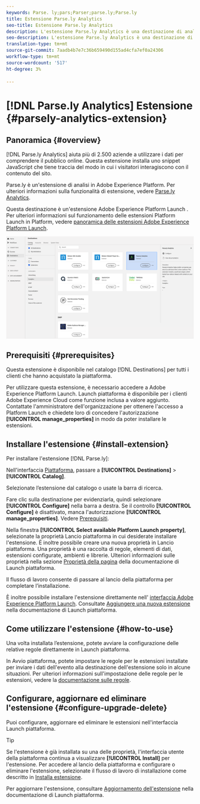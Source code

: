 ```yaml
---
keywords: Parse. ly;pars;Parser;parse.ly;Parse.ly
title: Estensione Parse.ly Analytics
seo-title: Estensione Parse.ly Analytics
description: L'estensione Parse.ly Analytics è una destinazione di analisi in Adobe Experience Platform. Per ulteriori informazioni sulla funzionalità di estensione, vedere la pagina di estensione in  Adobe Exchange.
seo-description: L'estensione Parse.ly Analytics è una destinazione di analisi in Adobe Experience Platform. Per ulteriori informazioni sulla funzionalità di estensione, vedere la pagina di estensione in  Adobe Exchange.
translation-type: tm+mt
source-git-commit: 7aadb4b7e7c36b659490d155ad4cfa7ef0a24306
workflow-type: tm+mt
source-wordcount: '517'
ht-degree: 3%

---
```



# [!DNL Parse.ly Analytics] Estensione {#parsely-analytics-extension}

## Panoramica {#overview}

[!DNL Parse.ly Analytics] aiuta più di 2.500 aziende a utilizzare i dati per comprendere il pubblico online. Questa estensione installa uno snippet JavaScript che tiene traccia del modo in cui i visitatori interagiscono con il contenuto del sito.

Parse.ly è un&#39;estensione di analisi in Adobe Experience Platform. Per ulteriori informazioni sulla funzionalità di estensione, vedere [Parse.ly Analytics](https://www.parse.ly/).

Questa destinazione è un&#39;estensione Adobe Experience Platform Launch . Per ulteriori informazioni sul funzionamento delle estensioni Platform Launch in Platform, vedere [ panoramica delle estensioni Adobe Experience Platform Launch](../launch-extensions/overview.md).

![Estensione Parse.ly Analytics](../../assets/catalog/analytics/parsely/catalog.png)

## Prerequisiti {#prerequisites}

Questa estensione è disponibile nel catalogo [!DNL Destinations] per tutti i clienti che hanno acquistato la piattaforma.

Per utilizzare questa estensione, è necessario accedere a  Adobe Experience Platform Launch. Launch piattaforma è disponibile per i clienti Adobe Experience Cloud come funzione inclusa a valore aggiunto. Contattate l&#39;amministratore dell&#39;organizzazione per ottenere l&#39;accesso a Platform Launch e chiedete loro di concedere l&#39;autorizzazione **[!UICONTROL manage_properties]** in modo da poter installare le estensioni.

## Installare l&#39;estensione {#install-extension}

Per installare l&#39;estensione [!DNL Parse.ly]:

Nell&#39;interfaccia [Piattaforma](http://platform.adobe.com/), passare a **[!UICONTROL Destinations]** > **[!UICONTROL Catalog]**.

Selezionate l’estensione dal catalogo o usate la barra di ricerca.

Fare clic sulla destinazione per evidenziarla, quindi selezionare **[!UICONTROL Configure]** nella barra a destra. Se il controllo **[!UICONTROL Configure]** è disattivato, manca l&#39;autorizzazione **[!UICONTROL manage_properties]**. Vedere [Prerequisiti](#prerequisites).

Nella finestra **[!UICONTROL Select available Platform Launch property]**, selezionate la proprietà Lancio piattaforma in cui desiderate installare l&#39;estensione. È inoltre possibile creare una nuova proprietà in Lancio piattaforma. Una proprietà è una raccolta di regole, elementi di dati, estensioni configurate, ambienti e librerie. Ulteriori informazioni sulle proprietà nella sezione [Proprietà della pagina](https://experienceleague.adobe.com/docs/launch/using/reference/admin/companies-and-properties.html#properties-page) della documentazione di Launch piattaforma.

Il flusso di lavoro consente di passare al lancio della piattaforma per completare l’installazione.

È inoltre possibile installare l&#39;estensione direttamente nell&#39; [ interfaccia Adobe Experience Platform Launch](https://launch.adobe.com/). Consultate [Aggiungere una nuova estensione](https://experienceleague.adobe.com/docs/launch/using/reference/manage-resources/extensions/overview.html?lang=en#add-a-new-extension) nella documentazione di Launch piattaforma.

## Come utilizzare l&#39;estensione {#how-to-use}

Una volta installata l’estensione, potete avviare la configurazione delle relative regole direttamente in Launch piattaforma.

In Avvio piattaforma, potete impostare le regole per le estensioni installate per inviare i dati dell&#39;evento alla destinazione dell&#39;estensione solo in alcune situazioni. Per ulteriori informazioni sull&#39;impostazione delle regole per le estensioni, vedere la [documentazione sulle regole](https://experienceleague.adobe.com/docs/launch/using/reference/manage-resources/rules.html).

## Configurare, aggiornare ed eliminare l&#39;estensione {#configure-upgrade-delete}

Puoi configurare, aggiornare ed eliminare le estensioni nell&#39;interfaccia Launch piattaforma.

>[!TIP]
>
>Se l&#39;estensione è già installata su una delle proprietà, l&#39;interfaccia utente della piattaforma continua a visualizzare **[!UICONTROL Install]** per l&#39;estensione. Per accedere al lancio della piattaforma e configurare o eliminare l&#39;estensione, selezionate il flusso di lavoro di installazione come descritto in [Installa estensione](#install-extension).

Per aggiornare l&#39;estensione, consultare [Aggiornamento dell&#39;estensione](https://experienceleague.adobe.com/docs/launch/using/reference/manage-resources/extensions/extension-upgrade.html) nella documentazione di Launch piattaforma.